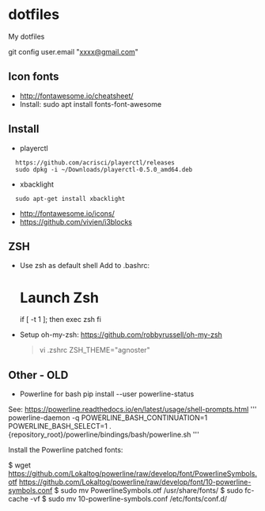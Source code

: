 # dotfiles
My dotfiles

git config user.email "xxxx@gmail.com"

## Icon fonts
* http://fontawesome.io/cheatsheet/
* Install:
  sudo apt install fonts-font-awesome


## Install
* playerctl
```
  https://github.com/acrisci/playerctl/releases
  sudo dpkg -i ~/Downloads/playerctl-0.5.0_amd64.deb 
```
* xbacklight
```
  sudo apt-get install xbacklight
```

* http://fontawesome.io/icons/
* https://github.com/vivien/i3blocks


## ZSH
* Use zsh as default shell
  Add to .bashrc:
  # Launch Zsh
  if [ -t 1 ]; then
  exec zsh
  fi

* Setup oh-my-zsh:
  https://github.com/robbyrussell/oh-my-zsh

  > vi .zshrc
  ZSH_THEME="agnoster"


## Other - OLD

* Powerline for bash
pip install --user powerline-status

See: https://powerline.readthedocs.io/en/latest/usage/shell-prompts.html
'''
powerline-daemon -q
POWERLINE_BASH_CONTINUATION=1
POWERLINE_BASH_SELECT=1
. {repository_root}/powerline/bindings/bash/powerline.sh
'''

Install the Powerline patched fonts:

$ wget https://github.com/Lokaltog/powerline/raw/develop/font/PowerlineSymbols.otf https://github.com/Lokaltog/powerline/raw/develop/font/10-powerline-symbols.conf
$ sudo mv PowerlineSymbols.otf /usr/share/fonts/
$ sudo fc-cache -vf
$ sudo mv 10-powerline-symbols.conf /etc/fonts/conf.d/
